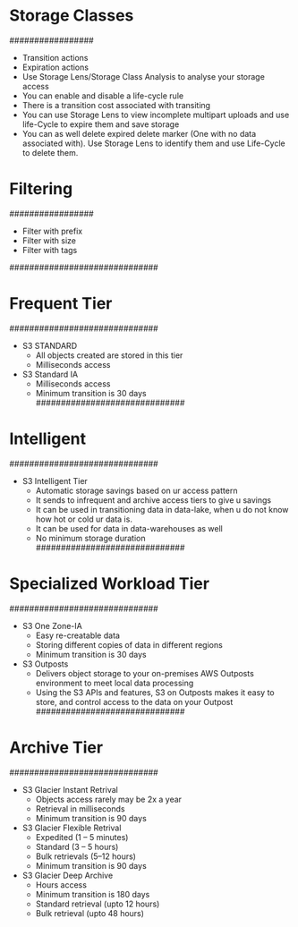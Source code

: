 # Storage Classes
#################
- Transition actions
- Expiration actions
- Use Storage Lens/Storage Class Analysis to analyse your storage access
- You can enable and disable a life-cycle rule
- There is a transition cost associated with transiting
- You can use Storage Lens to view incomplete multipart uploads and use life-Cycle to expire them and save storage
- You can as well delete expired delete marker (One with no data associated with). Use Storage Lens to identify them
  and use Life-Cycle to delete them.


# Filtering
#################
- Filter with prefix
- Filter with size
- Filter with tags


##############################
# Frequent Tier
##############################
- S3 STANDARD
    - All objects created are stored in this tier
    - Milliseconds access
- S3 Standard IA
    - Milliseconds access
    - Minimum transition is 30 days
##############################
# Intelligent
##############################
- S3 Intelligent Tier
    - Automatic storage savings based on ur access pattern
    - It sends to infrequent and archive access tiers to give u savings
    - It can be used in transitioning data in data-lake, when u do not know how hot or cold ur data is.
    - It can be used for data in data-warehouses as well
    - No minimum storage duration
##############################
# Specialized Workload Tier
##############################
- S3 One Zone-IA
    - Easy re-creatable data
    - Storing different copies of data in different regions
    - Minimum transition is 30 days
- S3 Outposts
    - Delivers object storage to your on-premises AWS Outposts environment to meet local data processing
    - Using the S3 APIs and features, S3 on Outposts makes it easy to store, and control access to the data on your 
      Outpost
##############################
# Archive Tier
##############################
- S3 Glacier Instant Retrival
    - Objects access rarely may be 2x a year 
    - Retrieval in milliseconds
    - Minimum transition is 90 days
- S3 Glacier Flexible Retrival
    - Expedited (1 – 5 minutes)
    - Standard (3 – 5 hours)
    - Bulk retrievals (5–12 hours)
    - Minimum transition is 90 days
- S3 Glacier Deep Archive
    - Hours access
    - Minimum transition is 180 days
    - Standard retrieval (upto 12 hours)
    - Bulk retrieval (upto 48 hours)

